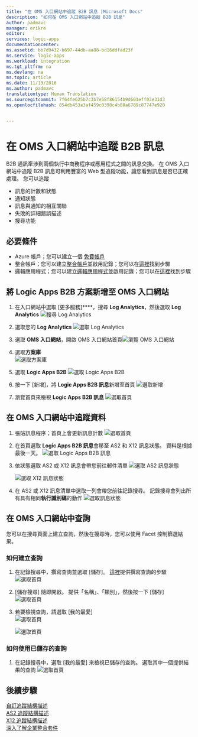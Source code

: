 ```yaml
---
title: "在 OMS 入口網站中追蹤 B2B 訊息 |Microsoft Docs"
description: "如何在 OMS 入口網站中追蹤 B2B 訊息"
author: padmavc
manager: erikre
editor: 
services: logic-apps
documentationcenter: 
ms.assetid: bb7d9432-b697-44db-aa88-bd16ddfad23f
ms.service: logic-apps
ms.workload: integration
ms.tgt_pltfrm: na
ms.devlang: na
ms.topic: article
ms.date: 11/13/2016
ms.author: padmavc
translationtype: Human Translation
ms.sourcegitcommit: 7f64fe625b7c3b7e58f86154b9d601eff03e31d3
ms.openlocfilehash: 854db453a3af459c0398c4b88a6789c87747e920


---
```

# <a name="tracking-b2b-messages-in-oms-portal"></a>在 OMS 入口網站中追蹤 B2B 訊息
B2B 通訊牽涉到兩個執行中商務程序或應用程式之間的訊息交換。 在 OMS 入口網站中追蹤 B2B 訊息可利用豐富的 Web 型追蹤功能，讓您看到訊息是否已正確處理。  您可以追蹤

* 訊息的計數和狀態
* 通知狀態
* 訊息與通知的相互關聯
* 失敗的詳細錯誤描述
* 搜尋功能

## <a name="prerequisites"></a>必要條件
* Azure 帳戶；您可以建立一個 [免費帳戶](https://azure.microsoft.com/free)
* 整合帳戶；您可以建立[整合帳戶](app-service-logic-enterprise-integration-create-integration-account.md)並啟用記錄；您可以在[這裡](app-service-logic-monitor-b2b-message.md)找到步驟
* 邏輯應用程式；您可以建立[邏輯應用程式](app-service-logic-create-a-logic-app.md)並啟用記錄；您可以在[這裡](app-service-logic-monitor-your-logic-apps.md#azure-diagnostics-and-alerts)找到步驟

## <a name="adding-logic-apps-b2b-solution-to-oms-portal"></a>將 Logic Apps B2B 方案新增至 OMS 入口網站

1. 在入口網站中選取 [更多服務]****，搜尋 **Log Analytics**，然後選取 **Log Analytics**
![搜尋 Log Analytics](./media/app-service-logic-track-b2b-messages-omsportal/browseloganalytics.png)  

2. 選取您的 **Log Analytics**
![選取 Log Analytics](./media/app-service-logic-track-b2b-messages-omsportal/selectla.png)

3. 選取 **OMS 入口網站**，開啟 OMS 入口網站首頁![瀏覽 OMS 入口網站](./media/app-service-logic-track-b2b-messages-omsportal/omsportalpage.png)

4. 選取**方案庫**    
![選取方案庫](./media/app-service-logic-track-b2b-messages-omsportal/omshomepage1.png)

5. 選取 **Logic Apps B2B**
![選取 Logic Apps B2B](./media/app-service-logic-track-b2b-messages-omsportal/omshomepage2.png)

6. 按一下 [新增]，將 **Logic Apps B2B 訊息**新增至首頁 ![選取新增](./media/app-service-logic-track-b2b-messages-omsportal/omshomepage3.png)

7. 瀏覽首頁來檢視 **Logic Apps B2B 訊息**
![選取首頁](./media/app-service-logic-track-b2b-messages-omsportal/omshomepage4.png)

## <a name="tracking-data-in-oms-portal"></a>在 OMS 入口網站中追蹤資料

1. 張貼訊息程序；首頁上會更新訊息計數 ![選取首頁](./media/app-service-logic-track-b2b-messages-omsportal/omshomepage6.png)

2. 在首頁選取 **Logic Apps B2B 訊息**會移至 AS2 和 X12 訊息狀態。  資料是根據最後一天。
![選取 Logic Apps B2B 訊息](./media/app-service-logic-track-b2b-messages-omsportal/omshomepage5.png)

3. 依狀態選取 AS2 或 X12 訊息會帶您前往郵件清單 ![選取 AS2 訊息狀態](./media/app-service-logic-track-b2b-messages-omsportal/as2messagelist.png)

    ![選取 X12 訊息狀態](./media/app-service-logic-track-b2b-messages-omsportal/x12messagelist.png)

4. 在 AS2 或 X12 訊息清單中選取一列會帶您前往記錄搜尋。  記錄搜尋會列出所有具有相同**執行識別碼**的動作
![選取訊息狀態](./media/app-service-logic-track-b2b-messages-omsportal/logsearch.png)

## <a name="queries-in-oms-portal"></a>在 OMS 入口網站中查詢

您可以在搜尋頁面上建立查詢，然後在搜尋時，您可以使用 Facet 控制篩選結果。

### <a name="how-to-create-a-query"></a>如何建立查詢

1. 在記錄搜尋中，撰寫查詢並選取 [儲存]。  [這裡](app-service-logic-track-b2b-messages-omsportal-query-filter-control-number.md)提供撰寫查詢的步驟 ![選取首頁](./media/app-service-logic-track-b2b-messages-omsportal/logsearchaddquery.png)

2. [儲存搜尋] 隨即開啟。  提供「名稱」、「類別」，然後按一下 [儲存]   
![選取首頁](./media/app-service-logic-track-b2b-messages-omsportal/logsearchaddquery1.png)

3. 若要檢視查詢，請選取 [我的最愛]    
![選取首頁](./media/app-service-logic-track-b2b-messages-omsportal/logsearchaddquery3.png)

    ![選取首頁](./media/app-service-logic-track-b2b-messages-omsportal/logsearchaddquery4.png)

### <a name="how-to-use-a-saved-query"></a>如何使用已儲存的查詢

1. 在記錄搜尋中，選取 [我的最愛] 來檢視已儲存的查詢。  選取其中一個提供結果的查詢 ![選取首頁](./media/app-service-logic-track-b2b-messages-omsportal/logsearchaddquery5.png)


## <a name="next-steps"></a>後續步驟
[自訂追蹤結構描述](app-service-logic-track-integration-account-custom-tracking-shema.md "Learn about Custom Tracking Schema")   
[AS2 追蹤結構描述](app-service-logic-track-integration-account-as2-tracking-shemas.md "Learn about AS2 Tracking Schema")    
[X12 追蹤結構描述](app-service-logic-track-integration-account-x12-tracking-shemas.md "Learn about X12 Tracking Schema")  
[深入了解企業整合套件](app-service-logic-enterprise-integration-overview.md "Learn about Enterprise Integration Pack") 


<!--HONumber=Nov16_HO3-->


